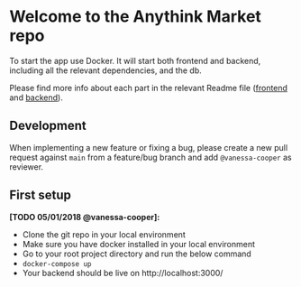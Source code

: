 # Welcome to the Anythink Market repo

To start the app use Docker. It will start both frontend and backend, including all the relevant dependencies, and the db.

Please find more info about each part in the relevant Readme file ([frontend](frontend/readme.md) and [backend](backend/README.md)).

## Development

When implementing a new feature or fixing a bug, please create a new pull request against `main` from a feature/bug branch and add `@vanessa-cooper` as reviewer.

## First setup

**[TODO 05/01/2018 @vanessa-cooper]:** 

- Clone the git repo in your local environment
- Make sure you have docker installed in your local environment
- Go to your root project directory and run the below command
- `docker-compose up`
- Your backend should be live on http://localhost:3000/
